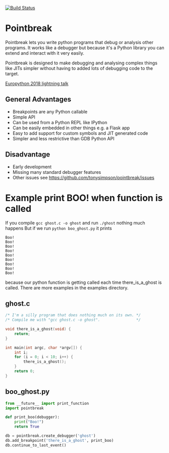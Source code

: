 [![Build Status](https://travis-ci.com/tonysimpson/pointbreak.svg?branch=master)](https://travis-ci.com/tonysimpson/pointbreak)
# Pointbreak 

Pointbreak lets you write python programs that debug or analysis other programs. It works like a debugger but because it's a Python library you can extend and interact with it very easily.

Pointbreak is designed to make debugging and analysing complex things like JITs simpler without having to added lots of debugging code to the target.

[Europython 2018 lightning talk](https://www.youtube.com/watch?v=czHfx2MVch0)

## General Advantages
* Breakpoints are any Python callable
* Simple API
* Can be used from a Python REPL like IPython
* Can be easily embedded in other things e.g. a Flask app
* Easy to add support for custom symbols and JIT generated code
* Simpler and less restrictive than GDB Python API

## Disadvantage
* Early development
* Missing many standard debugger features
* Other issues see https://github.com/tonysimpson/pointbreak/issues

# Example print BOO! when function is called
If you compile `gcc ghost.c -o ghost` and run `./ghost` nothing much happens
But if we run `python boo_ghost.py` it prints
```Boo!
Boo!
Boo!
Boo!
Boo!
Boo!
Boo!
Boo!
Boo!
Boo!
```
because our python function is getting called each time there_is_a_ghost is called.
There are more examples in the examples directory.

## ghost.c
```C
/* I'm a silly program that does nothing much on its own. */
/* Compile me with "gcc ghost.c -o ghost".                */

void there_is_a_ghost(void) {
    return;
}

int main(int argc, char *argv[]) {
    int i;
    for (i = 0; i < 10; i++) {
        there_is_a_ghost();
    }
    return 0;
}
```
## boo_ghost.py
```python
from __future__ import print_function
import pointbreak

def print_boo(debugger):
    print("Boo!")
    return True

db = pointbreak.create_debugger('ghost')
db.add_breakpoint('there_is_a_ghost', print_boo)
db.continue_to_last_event()
```
